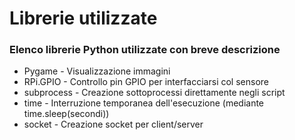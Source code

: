 # Librerie utilizzate
### Elenco librerie Python utilizzate con breve descrizione
* Pygame - Visualizzazione immagini
* RPi.GPIO - Controllo pin GPIO per interfacciarsi col sensore
* subprocess - Creazione sottoprocessi direttamente negli script
* time - Interruzione temporanea dell'esecuzione (mediante time.sleep(secondi))
* socket - Creazione socket per client/server
